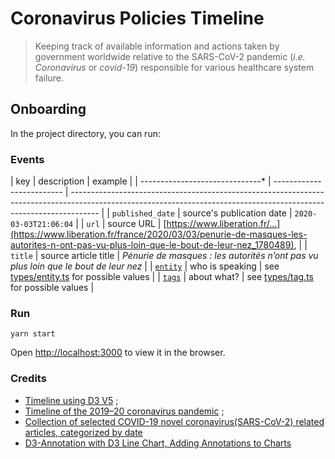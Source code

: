 # Coronavirus Policies Timeline

> Keeping track of available information and actions taken by government worldwide relative to the SARS-CoV-2 pandemic (_i.e._ _Coronavirus_ or _covid-19_) responsible for various healthcare system failure.

## Onboarding

In the project directory, you can run:

### Events

| key                             | description               | example                                                                                                                                                             |
| ------------------------------* | ------------------------- | ------------------------------------------------------------------------------------------------------------------------------------------------------------------- |
| `published_date`                | source's publication date | `2020-03-03T21:06:04`                                                                                                                                               |
| `url`                           | source URL                | [https://www.liberation.fr/…](https://www.liberation.fr/france/2020/03/03/penurie-de-masques-les-autorites-n-ont-pas-vu-plus-loin-que-le-bout-de-leur-nez_1780489), |
| `title`                         | source article title      | _Pénurie de masques : les autorités n’ont pas vu plus loin que le bout de leur nez_                                                                                 |
| [`entity`](src/types/entity.ts) | who is speaking           | see [types/entity.ts](src/types/entity.ts) for possible values                                                                                                      |
| [`tags`](src/types/tag.ts)      | about what?               | see [types/tag.ts](src/types/tag.ts) for possible values                                                                                                            |

### Run

    yarn start

<!-- make serve-backend
make serve-frontend -->

Open [http://localhost:3000](http://localhost:3000) to view it in the browser.

### Credits

* [Timeline using D3 V5](https://observablehq.com/@ltmylinh/timeline-using-d3-v5) ;
* [Timeline of the 2019–20 coronavirus pandemic](https://www.wikiwand.com/en/Timeline_of_the_2019%E2%80%9320_coronavirus_pandemic) ;
* [Collection of selected COVID-19 novel coronavirus(SARS-CoV-2) related articles, categorized by date](https://www.covid19-archive.com/)
* [D3-Annotation with D3 Line Chart, Adding Annotations to Charts](https://observablehq.com/@hydrosquall/d3-annotation-with-d3-line-chart)
